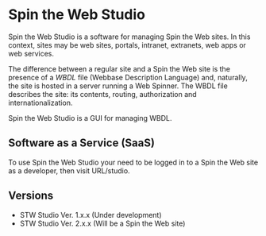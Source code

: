# Spin the Web Studio

Spin the Web Studio is a software for managing Spin the Web sites. In this context, sites may be web sites, portals, intranet, extranets, web apps or web services.

The difference between a regular site and a Spin the Web site is the presence of a *WBDL* file (Webbase Description Language) and, naturally, the site is hosted in a server running a Web Spinner. The WBDL file describes the site: its contents, routing, authorization and internationalization.

Spin the Web Studio is a GUI for managing WBDL.

## Software as a Service (SaaS)
To use Spin the Web Studio your need to be logged in to a Spin the Web site as a developer, then visit URL/studio.

## Versions
* STW Studio Ver. 1.x.x (Under development)
* STW Studio Ver. 2.x.x (Will be a Spin the Web site)